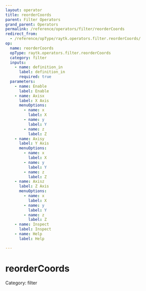 ```yaml
---
layout: operator
title: reorderCoords
parent: Filter Operators
grand_parent: Operators
permalink: /reference/operators/filter/reorderCoords
redirect_from:
  - /reference/opType/raytk.operators.filter.reorderCoords/
op:
  name: reorderCoords
  opType: raytk.operators.filter.reorderCoords
  category: filter
  inputs:
    - name: definition_in
      label: definition_in
      required: true
  parameters:
    - name: Enable
      label: Enable
    - name: Axisx
      label: X Axis
      menuOptions:
        - name: x
          label: X
        - name: y
          label: Y
        - name: z
          label: Z
    - name: Axisy
      label: Y Axis
      menuOptions:
        - name: x
          label: X
        - name: y
          label: Y
        - name: z
          label: Z
    - name: Axisz
      label: Z Axis
      menuOptions:
        - name: x
          label: X
        - name: y
          label: Y
        - name: z
          label: Z
    - name: Inspect
      label: Inspect
    - name: Help
      label: Help

---
```


# reorderCoords

Category: filter

